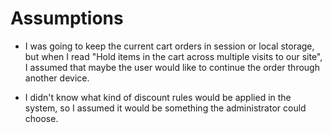 # Assumptions

- I was going to keep the current cart orders in session or local storage, but when I read "Hold items in the cart across multiple visits to our site", I assumed that maybe the user would like to continue the order through another device.

- I didn't know what kind of discount rules would be applied in the system, so I assumed it would be something the administrator could choose.